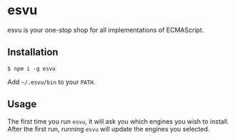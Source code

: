 # esvu

esvu is your one-stop shop for all implementations of ECMAScript.

## Installation

```
$ npm i -g esvu
```

Add `~/.esvu/bin` to your `PATH`.


## Usage

The first time you run `esvu`, it will ask you which engines you wish to
install. After the first run, running `esvu` will update the engines you
selected.
